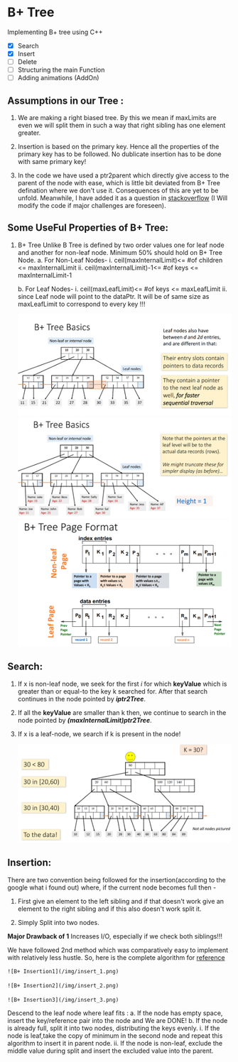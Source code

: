 # B+ Tree
Implementing B+ tree using C++
- [x] Search 
- [X] Insert
- [ ] Delete
- [ ] Structuring the main Function
- [ ] Adding animations (AddOn)

## Assumptions in our Tree :

1.	We are making a right biased tree. By this we mean if maxLimits are even we will split them
	in such a way that right sibling has one element greater.

2.	Insertion is based on the primary key. Hence all the properties of the primary key has to be followed.
	No dublicate insertion has to be done with same primary key!

3.	In the code we have used a ptr2parent which directly give access to the parent of the node with ease, which is little
	bit deviated from B+ Tree defination where we don't use it. Consequences of this are yet to be unfold. Meanwhile, I have
	added it as a  question in [stackoverflow](https://stackoverflow.com/questions/57831014/why-we-are-not-saving-the-parent-pointer-in-b-tree-for-easy-upward-traversal-in) (I Will modify the code if major challenges are foreseen).


## Some UseFul Properties of B+ Tree:

1. B+ Tree Unlike B Tree is defined by two order values one for leaf node and another for non-leaf node.
	Minimum 50% should hold on B+ Tree Node.
	a.	For Non-Leaf Nodes-
		i.	ceil(maxInternalLimit)<= #of children <= maxInternalLimit
		ii.	ceil(maxInternalLimit)-1<= #of keys <= maxInternalLimit-1
		
	b.	For Leaf Nodes-
		i.	ceil(maxLeafLimit)<= #of keys <= maxLeafLimit
		ii.	since Leaf node will point to the dataPtr. It will be of same size as maxLeafLimit to correspond
			to every key !!!

	![B+ TreeBasics](img/prop_1.png)
	![B+ TreeBasics](img/prop_2.png)
	![B+ TreeBasics](img/prop_3.png)



## Search:

1.	If x is non-leaf node, we seek for the first *i* for which **keyValue** which is greater 
	than or equal-to the key k searched for. After that search continues in the node pointed 
	by ***iptr2Tree***.

2.	If all the **keyValue** are smaller than k then, we continue to search in the node pointed
	by ***(maxInternalLimit)ptr2Tree***.

3.	If x is a leaf-node, we search if k is present in the node!


	![B+ Search](img/search_1.png)



## Insertion:

There are two convention being followed for the insertion(according to the google what i found out)
where, if the current node becomes full then -

1.	First give an element to the left sibling and if that doesn't
work give an element to the right sibling and if this also doesn't work split it.

2.	Simply Split into two nodes.

**Major Drawback of 1**
	Increases I/O, especially if we	check both siblings!!!


We have followed 2nd method which was comparatively easy to implement with relatively less hustle. So, 
here is the complete algorithm for [reference](http://www.cburch.com/cs/340/reading/btree/index.html?fbclid=IwAR0QFRcpIVL19PdMtZU0-wG18f-rwGS4lNvzpEAsdaZCL7BrNRBuFffiPJ0)

	![B+ Insertion1](/img/insert_1.png)

	![B+ Insertion2](/img/insert_2.png)

	![B+ Insertion3](/img/insert_3.png)

Descend to the leaf node where leaf fits :
a.	If the node has empty space, insert the key/reference pair into the node and We are DONE!
b.	If the node is already full, split it into two nodes, distributing the keys evenly. 
	i.	If the node is leaf,take the copy of minimum in the second node and repeat this algorithm to 
		insert it in parent node.
	ii.	If the node is non-leaf, exclude the middle value during split and insert the excluded value into 
		the	parent.




